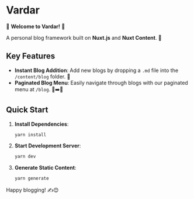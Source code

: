 # Vardar

🎉 **Welcome to Vardar!** 🎉

A personal blog framework built on **Nuxt.js** and **Nuxt Content**. 🚀

## Key Features

- **Instant Blog Addition**: Add new blogs by dropping a `.md` file into the `/content/blog` folder. 🥧
- **Paginated Blog Menu**: Easily navigate through blogs with our paginated menu at `/blog`. 📄➡️📄

## Quick Start

1. **Install Dependencies**:
   ```bash
   yarn install
   ```

2. **Start Development Server**:
   ```bash
   yarn dev
   ```

3. **Generate Static Content**:
   ```bash
   yarn generate
   ```

Happy blogging! ✍️😊

